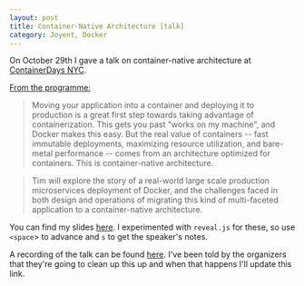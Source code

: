 ```yaml
---
layout: post
title: Container-Native Architecture [talk]
category: Joyent, Docker
---
```


On October 29th I gave a talk on container-native architecture at [ContainerDays NYC](http://dynamicinfradays.org/events/2015-nyc/).

[From the programme:](http://dynamicinfradays.org/events/2015-nyc/programme.html#architecture)

>Moving your application into a container and deploying it to production is a great first step towards taking advantage of containerization. This gets you past "works on my machine", and Docker makes this easy. But the real value of containers -- fast immutable deployments, maximizing resource utilization, and bare-metal performance -- comes from an architecture optimized for containers. This is container-native architecture.

> Tim will explore the story of a real-world large scale production microservices deployment of Docker, and the challenges faced in both design and operations of migrating this kind of multi-faceted application to a container-native architecture.


You can find my slides [here](http://0x74696d.com/talk-containerdays-nyc-2015/#/). I experimented with `reveal.js` for these, so use `<space`> to advance and `s` to get the speaker's notes.

A recording of the talk can be found [here](https://www.youtube.com/watch?v=EWJtbhKyLQY). I've been told by the organizers that they're going to clean up this up and when that happens I'll update this link.
